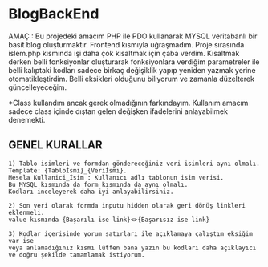 # BlogBackEnd

AMAÇ : Bu projedeki amacım PHP ile PDO kullanarak MYSQL veritabanlı bir basit blog oluşturmaktır. Frontend kısmıyla uğraşmadım. Proje sırasında islem.php kısmında işi daha çok kısaltmak için çaba verdim. Kısaltmak derken belli fonksiyonlar oluşturarak fonksiyonlara verdiğim parametreler ile belli kalıptaki kodları sadece birkaç değişiklik yapıp yeniden yazmak yerine otomatikleştirdim. Belli eksikleri olduğunu biliyorum ve zamanla düzelterek güncelleyeceğim.

*Class kullandım ancak gerek olmadığının farkındayım. Kullanım amacım sadece class içinde dıştan gelen değişken ifadelerini anlayabilmek denemekti.

## GENEL KURALLAR
    1) Tablo isimleri ve formdan göndereceğiniz veri isimleri aynı olmalı. Template: {Tabloİsmi}_{Veriİsmi}. 
    Mesela Kullanici_İsim : Kullanıcı adlı tablonun isim verisi. 
    Bu MYSQL kısmında da form kısmında da aynı olmalı. 
    Kodları inceleyerek daha iyi anlayabilirsiniz.
    
    2) Son veri olarak formda inputu hidden olarak geri dönüş linkleri eklenmeli. 
    value kısmında {Başarılı ise link}<>{Başarısız ise link}

    3) Kodlar içerisinde yorum satırları ile açıklamaya çalıştım eksiğim var ise 
    veya anlamadığınız kısmı lütfen bana yazın bu kodları daha açıklayıcı ve doğru şekilde tamamlamak istiyorum.